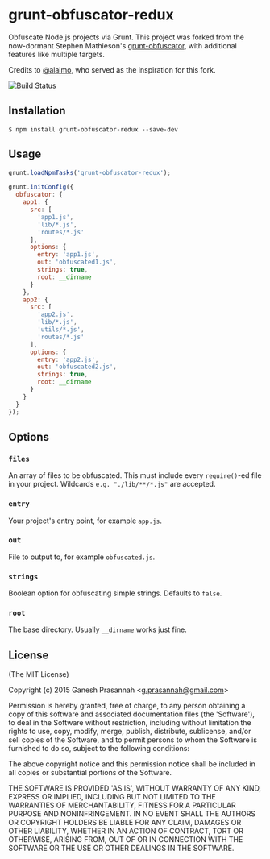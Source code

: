 
# grunt-obfuscator-redux

  Obfuscate Node.js projects via Grunt. This project was forked from the now-dormant Stephen Mathieson's [grunt-obfuscator](https://github.com/stephenmathieson/grunt-obfuscator), with additional features like multiple targets.

  Credits to [@alaimo](https://github.com/alaimo), who served as the inspiration for this fork.

[![Build Status](https://travis-ci.org/paambaati/grunt-obfuscator-redux.png?branch=master)](https://travis-ci.org/paambaati/grunt-obfuscator-redux)


## Installation

    $ npm install grunt-obfuscator-redux --save-dev

## Usage

```js
grunt.loadNpmTasks('grunt-obfuscator-redux');

grunt.initConfig({
  obfuscator: {
    app1: {
      src: [
        'app1.js',
        'lib/*.js',
        'routes/*.js'
      ],
      options: {
        entry: 'app1.js',
        out: 'obfuscated1.js',
        strings: true,
        root: __dirname
      }
    },
    app2: {
      src: [
        'app2.js',
        'lib/*.js',
        'utils/*.js',
        'routes/*.js'
      ],
      options: {
        entry: 'app2.js',
        out: 'obfuscated2.js',
        strings: true,
        root: __dirname
      }
    }
  }
});
```

## Options

### `files`

  An array of files to be obfuscated.  This must include every `require()`-ed file in your project.  Wildcards `e.g. "./lib/**/*.js"` are accepted.  

### `entry`

  Your project's entry point, for example `app.js`.

### `out`

  File to output to, for example `obfuscated.js`.

### `strings`

  Boolean option for obfuscating simple strings.  Defaults to `false`.

### `root`

  The base directory.  Usually `__dirname` works just fine.

## License 

(The MIT License)

Copyright (c) 2015 Ganesh Prasannah &lt;g.prasannah@gmail.com&gt;

Permission is hereby granted, free of charge, to any person obtaining
a copy of this software and associated documentation files (the
'Software'), to deal in the Software without restriction, including
without limitation the rights to use, copy, modify, merge, publish,
distribute, sublicense, and/or sell copies of the Software, and to
permit persons to whom the Software is furnished to do so, subject to
the following conditions:

The above copyright notice and this permission notice shall be
included in all copies or substantial portions of the Software.

THE SOFTWARE IS PROVIDED 'AS IS', WITHOUT WARRANTY OF ANY KIND,
EXPRESS OR IMPLIED, INCLUDING BUT NOT LIMITED TO THE WARRANTIES OF
MERCHANTABILITY, FITNESS FOR A PARTICULAR PURPOSE AND NONINFRINGEMENT.
IN NO EVENT SHALL THE AUTHORS OR COPYRIGHT HOLDERS BE LIABLE FOR ANY
CLAIM, DAMAGES OR OTHER LIABILITY, WHETHER IN AN ACTION OF CONTRACT,
TORT OR OTHERWISE, ARISING FROM, OUT OF OR IN CONNECTION WITH THE
SOFTWARE OR THE USE OR OTHER DEALINGS IN THE SOFTWARE.
